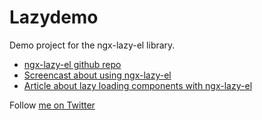 # Lazydemo

Demo project for the ngx-lazy-el library.

- [ngx-lazy-el github repo](https://github.com/juristr/ngx-lazy-el)
- [Screencast about using ngx-lazy-el](https://www.youtube.com/watch?v=UhJuVN5KIFk)
- [Article about lazy loading components with ngx-lazy-el](https://juristr.com/blog/2019/11/lazy-loading-angular-ngx-lazy-el/)

Follow [me on Twitter](https://twitter.com/juristr)
